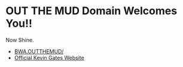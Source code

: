 # OUT THE MUD Domain Welcomes You!!

Now Shine.

- [BWA.OUTTHEMUD/](http://bwa.outthemud/)
- [Official Kevin Gates Website](https://www.kvngates.com)

